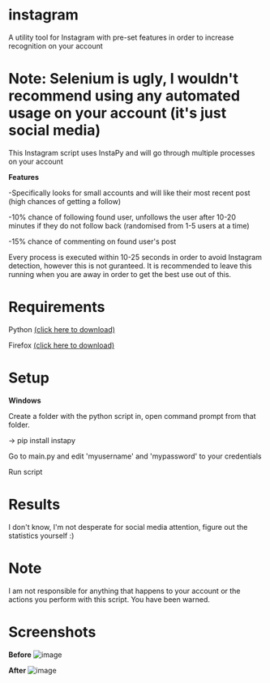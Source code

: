 # instagram
A utility tool for Instagram with pre-set features in order to increase recognition on your account

# Note: Selenium is ugly, I wouldn't recommend using any automated usage on your account (it's just social media)

This Instagram script uses InstaPy and will go through multiple processes on your account

**Features**

-Specifically looks for small accounts and will like their most recent post (high chances of getting a follow)

-10% chance of following found user, unfollows the user after 10-20 minutes if they do not follow back (randomised from 1-5 users at a time)

-15% chance of commenting on found user's post
 
Every process is executed within 10-25 seconds in order to avoid Instagram detection, however this is not guranteed. 
It is recommended to leave this running when you are away in order to get the best use out of this.

# Requirements

Python [(click here to download)](https://www.python.org/)

Firefox [(click here to download)](https://www.mozilla.org/en-US/firefox/new/)

# Setup

**Windows**

Create a folder with the python script in, open command prompt from that folder.

-> pip install instapy

Go to main.py and edit 'myusername' and 'mypassword' to your credentials

Run script

# Results

I don't know, I'm not desperate for social media attention, figure out the statistics yourself :)

# Note

I am not responsible for anything that happens to your account or the actions you perform with this script. You have been warned.

# Screenshots

**Before**
![image](https://user-images.githubusercontent.com/66756972/112157288-fbe4ab80-8bde-11eb-9484-d856341aac75.png)

**After**
![image](https://user-images.githubusercontent.com/66756972/112157337-04d57d00-8bdf-11eb-9cd1-ff8801f58869.png)



